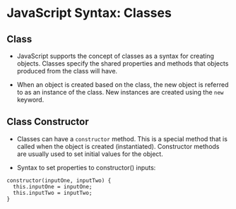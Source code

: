 # JavaScript Syntax: Classes

## Class
- JavaScript supports the concept of classes as a syntax for creating objects. Classes specify the shared properties and methods that objects produced from the class will have.

- When an object is created based on the class, the new object is referred to as an instance of the class. New instances are created using the `new` keyword.

## Class Constructor
- Classes can have a `constructor` method. This is a special method that is called when the object is created (instantiated). Constructor methods are usually used to set initial values for the object.

- Syntax to set properties to constructor() inputs:

``` 
constructor(inputOne, inputTwo) {
  this.inputOne = inputOne;
  this.inputTwo = inputTwo;
}
```
